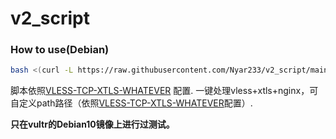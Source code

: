 # v2_script

### How to use(Debian)


```bash
bash <(curl -L https://raw.githubusercontent.com/Nyar233/v2_script/main/shell1.sh)
```
脚本依照[VLESS-TCP-XTLS-WHATEVER](https://github.com/v2fly/v2ray-examples/tree/master/VLESS-TCP-XTLS-WHATEVER)
配置.
一键处理vless+xtls+nginx，可自定义path路径（依照[VLESS-TCP-XTLS-WHATEVER](https://github.com/v2fly/v2ray-examples/tree/master/VLESS-TCP-XTLS-WHATEVER)配置）.

**只在vultr的Debian10镜像上进行过测试。**<p>
